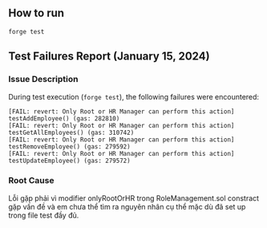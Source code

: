 ## How to run
```
forge test
```
## Test Failures Report (January 15, 2024)

### Issue Description

During test execution (`forge test`), the following failures were encountered:

```shell
[FAIL: revert: Only Root or HR Manager can perform this action] testAddEmployee() (gas: 282810)
[FAIL: revert: Only Root or HR Manager can perform this action] testGetAllEmployees() (gas: 310742)
[FAIL: revert: Only Root or HR Manager can perform this action] testRemoveEmployee() (gas: 279592)
[FAIL: revert: Only Root or HR Manager can perform this action] testUpdateEmployee() (gas: 279572)
```

### Root Cause

Lỗi gặp phải vì modifier onlyRootOrHR trong RoleManagement.sol constract gặp vấn đề và em chưa thể tìm ra nguyên nhân cụ thể mặc dù đã set up trong file test đầy đủ. 
